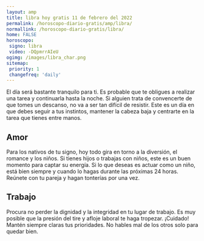 ```yaml
---
layout: amp
title: libra hoy gratis 11 de febrero del 2022 
permalink: /horoscopo-diario-gratis/amp/libra/
normallink: /horoscopo-diario-gratis/libra/
home: FALSE
horoscopo:
 signo: libra
 video: -DQpmrrAIeU
ogimg: /images/libra_char.png
sitemap:
 priority: 1
 changefreq: 'daily'
---
```



El día será bastante tranquilo para ti. Es probable que te obligues a realizar una tarea y continuarla hasta la noche. Si alguien trata de convencerte de que tomes un descanso, no va a ser tan difícil de resistir. Este es un día en que debes seguir a tus instintos, mantener la cabeza baja y centrarte en la tarea que tienes entre manos.

## Amor

Para los nativos de tu signo, hoy todo gira en torno a la diversión, el romance y los niños. Si tienes hijos o trabajas con niños, este es un buen momento para captar su energía. Si lo que deseas es actuar como un niño, está bien siempre y cuando lo hagas durante las próximas 24 horas. Reúnete con tu pareja y hagan tonterías por una vez.

## Trabajo

Procura no perder la dignidad y la integridad en tu lugar de trabajo. Es muy posible que la presión del tire y afloje laboral te haga tropezar. ¡Cuidado! Mantén siempre claras tus prioridades. No hables mal de los otros solo para quedar bien.